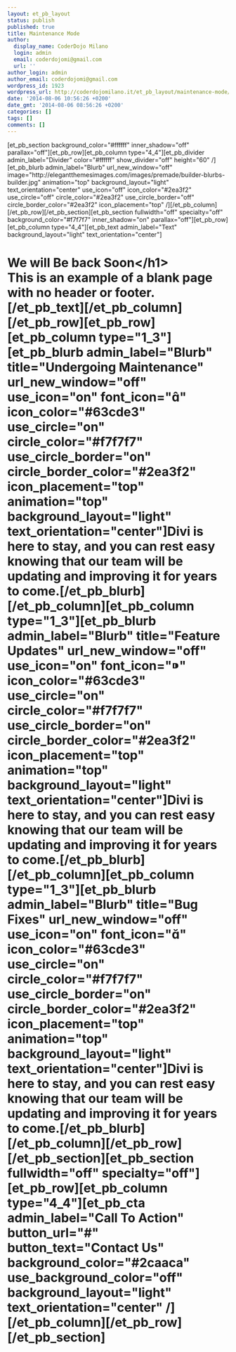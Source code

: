 ```yaml
---
layout: et_pb_layout
status: publish
published: true
title: Maintenance Mode
author:
  display_name: CoderDojo Milano
  login: admin
  email: coderdojomi@gmail.com
  url: ''
author_login: admin
author_email: coderdojomi@gmail.com
wordpress_id: 1923
wordpress_url: http://coderdojomilano.it/et_pb_layout/maintenance-mode/
date: '2014-08-06 10:56:26 +0200'
date_gmt: '2014-08-06 08:56:26 +0200'
categories: []
tags: []
comments: []
---
```

<p>[et_pb_section background_color="#ffffff" inner_shadow="off" parallax="off"][et_pb_row][et_pb_column type="4_4"][et_pb_divider admin_label="Divider" color="#ffffff" show_divider="off" height="60" &#47;][et_pb_blurb admin_label="Blurb" url_new_window="off" image="http:&#47;&#47;elegantthemesimages.com&#47;images&#47;premade&#47;builder-blurbs-builder.jpg" animation="top" background_layout="light" text_orientation="center" use_icon="off" icon_color="#2ea3f2" use_circle="off" circle_color="#2ea3f2" use_circle_border="off" circle_border_color="#2ea3f2" icon_placement="top" &#47;][&#47;et_pb_column][&#47;et_pb_row][&#47;et_pb_section][et_pb_section fullwidth="off" specialty="off" background_color="#f7f7f7" inner_shadow="on" parallax="off"][et_pb_row][et_pb_column type="4_4"][et_pb_text admin_label="Text" background_layout="light" text_orientation="center"]<br />
<h1>We will Be back Soon<&#47;h1><br />
This is an example of a blank page with no header or footer.[&#47;et_pb_text][&#47;et_pb_column][&#47;et_pb_row][et_pb_row][et_pb_column type="1_3"][et_pb_blurb admin_label="Blurb" title="Undergoing Maintenance" url_new_window="off" use_icon="on" font_icon="" icon_color="#63cde3" use_circle="on" circle_color="#f7f7f7" use_circle_border="on" circle_border_color="#2ea3f2" icon_placement="top" animation="top" background_layout="light" text_orientation="center"]Divi is here to stay, and you can rest easy knowing that our team will be updating and improving it for years to come.[&#47;et_pb_blurb][&#47;et_pb_column][et_pb_column type="1_3"][et_pb_blurb admin_label="Blurb" title="Feature Updates" url_new_window="off" use_icon="on" font_icon="" icon_color="#63cde3" use_circle="on" circle_color="#f7f7f7" use_circle_border="on" circle_border_color="#2ea3f2" icon_placement="top" animation="top" background_layout="light" text_orientation="center"]Divi is here to stay, and you can rest easy knowing that our team will be updating and improving it for years to come.[&#47;et_pb_blurb][&#47;et_pb_column][et_pb_column type="1_3"][et_pb_blurb admin_label="Blurb" title="Bug Fixes" url_new_window="off" use_icon="on" font_icon="" icon_color="#63cde3" use_circle="on" circle_color="#f7f7f7" use_circle_border="on" circle_border_color="#2ea3f2" icon_placement="top" animation="top" background_layout="light" text_orientation="center"]Divi is here to stay, and you can rest easy knowing that our team will be updating and improving it for years to come.[&#47;et_pb_blurb][&#47;et_pb_column][&#47;et_pb_row][&#47;et_pb_section][et_pb_section fullwidth="off" specialty="off"][et_pb_row][et_pb_column type="4_4"][et_pb_cta admin_label="Call To Action" button_url="#" button_text="Contact Us" background_color="#2caaca" use_background_color="off" background_layout="light" text_orientation="center" &#47;][&#47;et_pb_column][&#47;et_pb_row][&#47;et_pb_section]</p>
